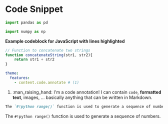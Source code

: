 # Code Snippet

```python
import pandas as pd

import numpy as np
```

**Example codeblock for JavaScript with lines highlighted**

```js title="concatenate-string.js" linenums="1" hl_lines="2-4"
// Function to concatenate two strings
function concatenateString(str1, str2){
    return str1 + str2
}
```

``` yaml
theme:
  features:
    - content.code.annotate # (1)
```

1.  :man_raising_hand: I'm a code annotation! I can contain `code`, __formatted
    text__, images, ... basically anything that can be written in Markdown.

    
```md
The `#!python range()` function is used to generate a sequence of numbers.
```

The `#!python range()` function is used to generate a sequence of numbers.